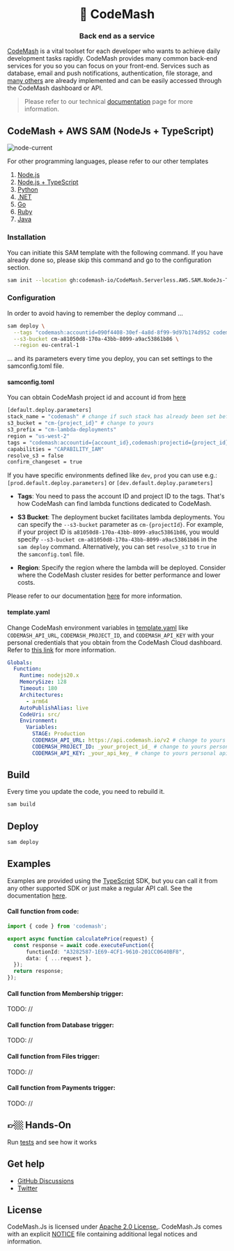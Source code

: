 <h1 align="center" style="border-bottom: none;">🚀 CodeMash</h1>
<h3 align="center">Back end as a service</h3>

[CodeMash](https://codemash.io) is a vital toolset for each developer who wants to achieve daily development tasks rapidly. CodeMash provides many common back-end services for you so you can focus on your front-end. Services such as database, email and push notifications, authentication, file storage, and [many others](https://docs.codemash.io/dashboard/register-at-codemash) are already implemented and can be easily accessed through the CodeMash dashboard or API.

> Please refer to our technical [documentation](https://docs.codemash.io) page for more information.

## CodeMash + AWS SAM (NodeJs + TypeScript)

![node-current](https://img.shields.io/badge/Node-%3E=20-success?style=for-the-badge&logo=node)

For other programming languages, please refer to our other templates

1. [Node.js](https://github.com/codemash-io/CodeMash.Serverless.AWS.SAM.NodeJs-TS)
2. [Node.js + TypeScript](https://github.com/codemash-io/CodeMash.Serverless.AWS.SAM.NodeJs-TS)
3. [Python](https://github.com/codemash-io/CodeMash.Serverless.AWS.SAM.Python)
4. [.NET](https://github.com/codemash-io/CodeMash.Serverless.AWS.SAM.NET)
5. [Go](https://github.com/codemash-io/CodeMash.Serverless.AWS.SAM.Go)
6. [Ruby](https://github.com/codemash-io/CodeMash.Serverless.AWS.SAM.Ruby)
7. [Java](https://github.com/codemash-io/CodeMash.Serverless.AWS.SAM.Java)

### Installation

You can initiate this SAM template with the following command. If you have already done so, please skip this command and go to the configuration section.

```bash
sam init --location gh:codemash-io/CodeMash.Serverless.AWS.SAM.NodeJs-TS
```

### Configuration

In order to avoid having to remember the deploy command ...

```bash
sam deploy \
  --tags "codemash:accountid=090f4408-30ef-4a8d-8f99-9d97b174d952 codemash:projectid=a81050d8-170a-43bb-8099-a9ac53861b86" \
  --s3-bucket cm-a81050d8-170a-43bb-8099-a9ac53861b86 \
  --region eu-central-1
```

... and its parameters every time you deploy, you can set settings to the samconfig.toml file.

#### samconfig.toml

You can obtain CodeMash project id and account id from [here](https://docs.codemash.io/api/prerequisites)

```bash
[default.deploy.parameters]
stack_name = "codemash" # change if such stack has already been set before
s3_bucket = "cm-{project_id}" # change to yours
s3_prefix = "cm-lambda-deployments"
region = "us-west-2"
tags = "codemash:accountid={account_id},codemash:projectid={project_id}" # change to yours
capabilities = "CAPABILITY_IAM"
resolve_s3 = false
confirm_changeset = true
```

If you have specific environments defined like `dev`, `prod` you can use e.g.: `[prod.default.deploy.parameters]` or `[dev.default.deploy.parameters]`

- **Tags**: You need to pass the account ID and project ID to the tags. That's how CodeMash can find lambda functions dedicated to CodeMash.

- **S3 Bucket**: The deployment bucket facilitates lambda deployments. You can specify the `--s3-bucket` parameter as `cm-{projectId}`. For example, if your project ID is `a81050d8-170a-43bb-8099-a9ac53861b86`, you would specify `--s3-bucket cm-a81050d8-170a-43bb-8099-a9ac53861b86` in the `sam deploy` command. Alternatively, you can set `resolve_s3` to `true` in the `samconfig.toml` file.

- **Region**: Specify the region where the lambda will be deployed. Consider where the CodeMash cluster resides for better performance and lower costs.

Please refer to our documentation [here](https://docs.codemash.io/api/prerequisites) for more information.

#### template.yaml

Change CodeMash environment variables in [template.yaml](template.yaml) like `CODEMASH_API_URL`, `CODEMASH_PROJECT_ID`, and `CODEMASH_API_KEY` with your personal credentials that you obtain from the CodeMash Cloud dashboard. Refer to [this link](https://docs.codemash.io/api/prerequisites) for more information.

```yaml
Globals:
  Function:
    Runtime: nodejs20.x
    MemorySize: 128
    Timeout: 180
    Architectures:
      - arm64
    AutoPublishAlias: live
    CodeUri: src/
    Environment:
      Variables:
        STAGE: Production
        CODEMASH_API_URL: https://api.codemash.io/v2 # change to yours personal url
        CODEMASH_PROJECT_ID: _your_project_id_ # change to yours personal project id
        CODEMASH_API_KEY: _your_api_key_ # change to yours personal api key
```

## Build

Every time you update the code, you need to rebuild it.

```bash
sam build
```

## Deploy

```bash
sam deploy
```

## Examples

Examples are provided using the [TypeScript](https://docs.codemash.io/sdk/typescript) SDK, but you can call it from any other supported SDK or just make a regular API call. See the documentation [here](https://docs.codemash.io/sdk).

#### Call function from code:

```ts
import { code } from 'codemash';

export async function calculatePrice(request) {
  const response = await code.executeFunction({
      functionId: "A3282587-1E69-4CF1-9610-201CC0640BF8",
      data: { ...request },
  });
  return response;
});
```

#### Call function from Membership trigger:

TODO: //

#### Call function from Database trigger:

TODO: //

#### Call function from Files trigger:

TODO: //

#### Call function from Payments trigger:

TODO: //

## 👉🏼 Hands-On

Run [tests](./CONTRIBUTING.md#tests) and see how it works

## Get help

- [GitHub Discussions](https://github.com/codemash-io/CodeMash.Js/discussions)
- [Twitter](https://twitter.com/codemash_io)

## License

CodeMash.Js is licensed under [Apache 2.0 License.](LICENSE). CodeMash.Js comes with an explicit [NOTICE](notice) file containing additional legal notices and information.
